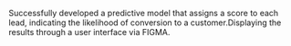 Successfully developed a predictive model that assigns a score to each lead, indicating the likelihood of conversion to a customer.Displaying the results through a user interface via FIGMA.
